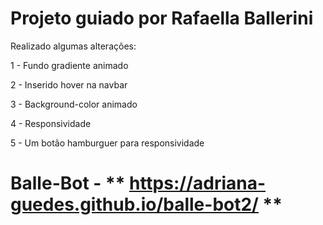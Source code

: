 
# Projeto guiado por Rafaella Ballerini

Realizado algumas  alterações: 

1 - Fundo gradiente animado

2 - Inserido hover na navbar

3 - Background-color animado

4 - Responsividade

5 - Um botão hamburguer para responsividade

# Balle-Bot - ** https://adriana-guedes.github.io/balle-bot2/ **

